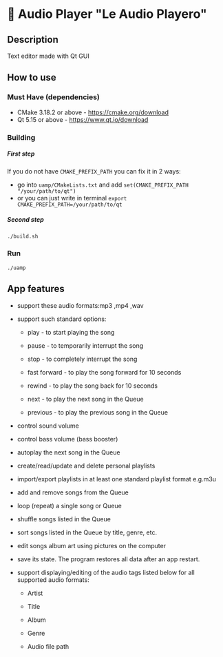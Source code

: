 # 💽 Audio Player "Le Audio Playero"

## Description
Text editor made with Qt GUI

## How to use

### Must Have (dependencies)
- CMake 3.18.2 or above - https://cmake.org/download
- Qt 5.15 or above - https://www.qt.io/download

### Building
##### First step
If you do not have ```CMAKE_PREFIX_PATH``` you can fix it in 2 ways:
- go into ```uamp/CMakeLists.txt``` and add ```set(CMAKE_PREFIX_PATH "/your/path/to/qt")```
- or you can just write in terminal ```export CMAKE_PREFIX_PATH=/your/path/to/qt```

##### Second step
    ./build.sh

### Run
    ./uamp 

## App features
- support these audio formats:mp3 ,mp4 ,wav
- support such standard options:

	- play - to start playing the song
	
	- pause - to temporarily interrupt the song
	
	- stop - to completely interrupt the song
	
	- fast forward - to play the song forward for 10 seconds
	
	- rewind - to play the song back for 10 seconds
	
	- next - to play the next song in the Queue
	
	- previous - to play the previous song in the Queue

- control sound volume
- control bass volume (bass booster)
- autoplay the next song in the Queue
- create/read/update and delete personal playlists
- import/export playlists in at least one standard playlist format e.g.m3u
- add and remove songs from the Queue
- loop (repeat) a single song or Queue
- shuffle songs listed in the Queue
- sort songs listed in the Queue by title, genre, etc.
- edit songs album art using pictures on the computer
- save its state. The program restores all data after an app restart. 
- support displaying/editing of the audio tags listed below for all supported audio formats:
	
	- Artist
	
	- Title
	
	- Album
	
	- Genre
	
	- Audio file path
